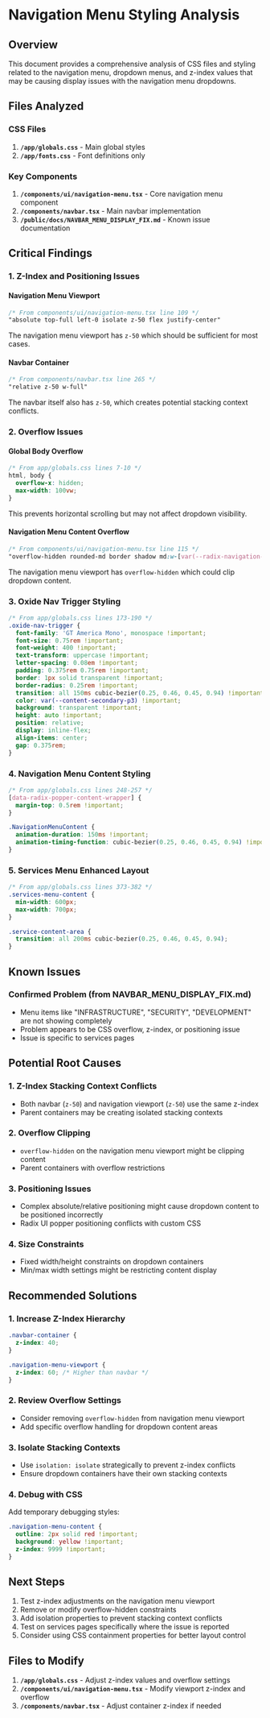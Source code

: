 # Navigation Menu Styling Analysis

## Overview
This document provides a comprehensive analysis of CSS files and styling related to the navigation menu, dropdown menus, and z-index values that may be causing display issues with the navigation menu dropdowns.

## Files Analyzed

### CSS Files
1. **`/app/globals.css`** - Main global styles
2. **`/app/fonts.css`** - Font definitions only

### Key Components
1. **`/components/ui/navigation-menu.tsx`** - Core navigation menu component
2. **`/components/navbar.tsx`** - Main navbar implementation
3. **`/public/docs/NAVBAR_MENU_DISPLAY_FIX.md`** - Known issue documentation

## Critical Findings

### 1. Z-Index and Positioning Issues

#### Navigation Menu Viewport
```css
/* From components/ui/navigation-menu.tsx line 109 */
"absolute top-full left-0 isolate z-50 flex justify-center"
```

The navigation menu viewport has `z-50` which should be sufficient for most cases.

#### Navbar Container
```css
/* From components/navbar.tsx line 265 */
"relative z-50 w-full"
```

The navbar itself also has `z-50`, which creates potential stacking context conflicts.

### 2. Overflow Issues

#### Global Body Overflow
```css
/* From app/globals.css lines 7-10 */
html, body {
  overflow-x: hidden;
  max-width: 100vw;
}
```

This prevents horizontal scrolling but may not affect dropdown visibility.

#### Navigation Menu Content Overflow
```css
/* From components/ui/navigation-menu.tsx line 115 */
"overflow-hidden rounded-md border shadow md:w-[var(--radix-navigation-menu-viewport-width)]"
```

The navigation menu viewport has `overflow-hidden` which could clip dropdown content.

### 3. Oxide Nav Trigger Styling

```css
/* From app/globals.css lines 173-190 */
.oxide-nav-trigger {
  font-family: 'GT America Mono', monospace !important;
  font-size: 0.75rem !important;
  font-weight: 400 !important;
  text-transform: uppercase !important;
  letter-spacing: 0.08em !important;
  padding: 0.375rem 0.75rem !important;
  border: 1px solid transparent !important;
  border-radius: 0.25rem !important;
  transition: all 150ms cubic-bezier(0.25, 0.46, 0.45, 0.94) !important;
  color: var(--content-secondary-p3) !important;
  background: transparent !important;
  height: auto !important;
  position: relative;
  display: inline-flex;
  align-items: center;
  gap: 0.375rem;
}
```

### 4. Navigation Menu Content Styling

```css
/* From app/globals.css lines 248-257 */
[data-radix-popper-content-wrapper] {
  margin-top: 0.5rem !important;
}

.NavigationMenuContent {
  animation-duration: 150ms !important;
  animation-timing-function: cubic-bezier(0.25, 0.46, 0.45, 0.94) !important;
}
```

### 5. Services Menu Enhanced Layout

```css
/* From app/globals.css lines 373-382 */
.services-menu-content {
  min-width: 600px;
  max-width: 700px;
}

.service-content-area {
  transition: all 200ms cubic-bezier(0.25, 0.46, 0.45, 0.94);
}
```

## Known Issues

### Confirmed Problem (from NAVBAR_MENU_DISPLAY_FIX.md)
- Menu items like "INFRASTRUCTURE", "SECURITY", "DEVELOPMENT" are not showing completely
- Problem appears to be CSS overflow, z-index, or positioning issue
- Issue is specific to services pages

## Potential Root Causes

### 1. Z-Index Stacking Context Conflicts
- Both navbar (`z-50`) and navigation viewport (`z-50`) use the same z-index
- Parent containers may be creating isolated stacking contexts

### 2. Overflow Clipping
- `overflow-hidden` on the navigation menu viewport might be clipping content
- Parent containers with overflow restrictions

### 3. Positioning Issues
- Complex absolute/relative positioning might cause dropdown content to be positioned incorrectly
- Radix UI popper positioning conflicts with custom CSS

### 4. Size Constraints
- Fixed width/height constraints on dropdown containers
- Min/max width settings might be restricting content display

## Recommended Solutions

### 1. Increase Z-Index Hierarchy
```css
.navbar-container {
  z-index: 40;
}

.navigation-menu-viewport {
  z-index: 60; /* Higher than navbar */
}
```

### 2. Review Overflow Settings
- Consider removing `overflow-hidden` from navigation menu viewport
- Add specific overflow handling for dropdown content areas

### 3. Isolate Stacking Contexts
- Use `isolation: isolate` strategically to prevent z-index conflicts
- Ensure dropdown containers have their own stacking contexts

### 4. Debug with CSS
Add temporary debugging styles:
```css
.navigation-menu-content {
  outline: 2px solid red !important;
  background: yellow !important;
  z-index: 9999 !important;
}
```

## Next Steps

1. Test z-index adjustments on the navigation menu viewport
2. Remove or modify overflow-hidden constraints
3. Add isolation properties to prevent stacking context conflicts
4. Test on services pages specifically where the issue is reported
5. Consider using CSS containment properties for better layout control

## Files to Modify

1. **`/app/globals.css`** - Adjust z-index values and overflow settings
2. **`/components/ui/navigation-menu.tsx`** - Modify viewport z-index and overflow
3. **`/components/navbar.tsx`** - Adjust container z-index if needed